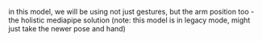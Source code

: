 in this model, we will be using not just gestures, but the arm position too - the holistic mediapipe solution (note: this model is in legacy mode, might just take
the newer pose and hand)